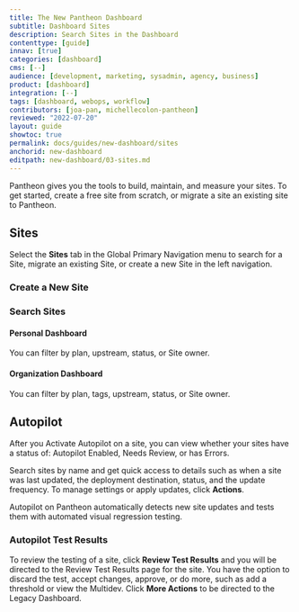 ```yaml
---
title: The New Pantheon Dashboard
subtitle: Dashboard Sites
description: Search Sites in the Dashboard
contenttype: [guide]
innav: [true]
categories: [dashboard]
cms: [--]
audience: [development, marketing, sysadmin, agency, business]
product: [dashboard]
integration: [--]
tags: [dashboard, webops, workflow]
contributors: [joa-pan, michellecolon-pantheon]
reviewed: "2022-07-20"
layout: guide
showtoc: true
permalink: docs/guides/new-dashboard/sites
anchorid: new-dashboard
editpath: new-dashboard/03-sites.md
---
```


Pantheon gives you the tools to build, maintain, and measure your sites. To get started, create a free site from scratch, or migrate a site an existing site to Pantheon.

## Sites

Select the **Sites** tab in the Global Primary Navigation menu to search for a Site, migrate an existing Site, or create a new Site in the left navigation. 

### Create a New Site

<Partial file="create-new-site-new-dash.md" />

### Search Sites

#### Personal Dashboard

You can filter by plan, upstream, status, or Site owner.

#### Organization Dashboard

You can filter by plan, tags, upstream, status, or Site owner.

## Autopilot

After you Activate Autopilot on a site, you can view whether your sites have a status of: Autopilot Enabled, Needs Review, or has Errors. 

Search sites by name and get quick access to details such as when a site was last updated, the deployment destination, status, and the update frequency. To manage settings or apply updates, click **Actions**. 

Autopilot on Pantheon automatically detects new site updates and tests them with automated visual regression testing. 

### Autopilot Test Results

To review the testing of a site, click **Review Test Results** and you will be directed to the Review Test Results page for the site. You have the option to discard the test, accept changes, approve, or do more, such as add a threshold or view the Multidev. Click **More Actions** to be directed to the Legacy Dashboard.